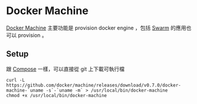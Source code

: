 Docker Machine
==============

[Docker Machine][] 主要功能是 provision docker engine ，包括 [Swarm](swarm.md) 的應用也可以 provision 。

Setup
-----

跟 [Compose](compose.md) 一樣，可以直接從 git 上下載可執行檔

    curl -L https://github.com/docker/machine/releases/download/v0.7.0/docker-machine-`uname -s`-`uname -m` > /usr/local/bin/docker-machine
    chmod +x /usr/local/bin/docker-machine

[Docker Machine]: https://docs.docker.com/machine/
